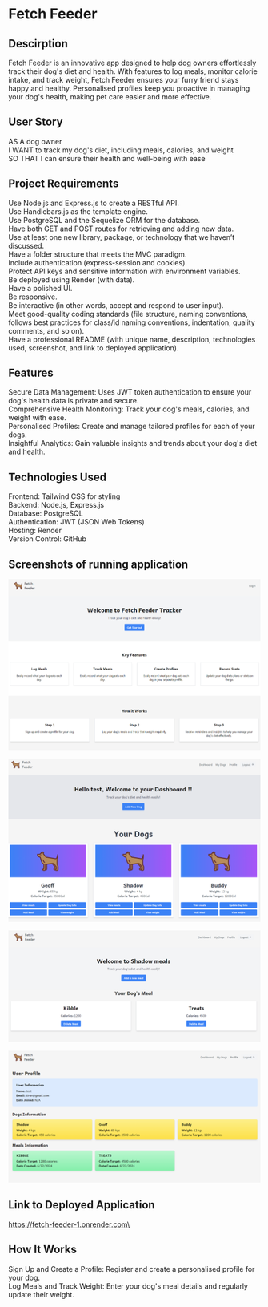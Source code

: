 # Fetch Feeder

## Descirption

Fetch Feeder is an innovative app designed to help dog owners effortlessly track their dog's diet and health. With features to log meals, monitor calorie intake, and track weight, Fetch Feeder ensures your furry friend stays happy and healthy. Personalised profiles keep you proactive in managing your dog's health, making pet care easier and more effective.

## User Story
AS A dog owner\
I WANT to track my dog's diet, including meals, calories, and weight\
SO THAT I can ensure their health and well-being with ease

## Project Requirements

Use Node.js and Express.js to create a RESTful API.\
Use Handlebars.js as the template engine.\
Use PostgreSQL and the Sequelize ORM for the database.\
Have both GET and POST routes for retrieving and adding new data.\
Use at least one new library, package, or technology that we haven’t discussed.\
Have a folder structure that meets the MVC paradigm.\
Include authentication (express-session and cookies).\
Protect API keys and sensitive information with environment variables.\
Be deployed using Render (with data).\
Have a polished UI.\
Be responsive.\
Be interactive (in other words, accept and respond to user input).\
Meet good-quality coding standards (file structure, naming conventions, follows best practices for class/id naming conventions, indentation, quality comments, and so on).\
Have a professional README (with unique name, description, technologies used, screenshot, and link to deployed application).

## Features

Secure Data Management: Uses JWT token authentication to ensure your dog's health data is private and secure.\
Comprehensive Health Monitoring: Track your dog's meals, calories, and weight with ease.\
Personalised Profiles: Create and manage tailored profiles for each of your dogs.\
Insightful Analytics: Gain valuable insights and trends about your dog's diet and health.

## Technologies Used
Frontend: Tailwind CSS for styling\
Backend: Node.js, Express.js\
Database: PostgreSQL\
Authentication: JWT (JSON Web Tokens)\
Hosting: Render\
Version Control: GitHub

## Screenshots of running application

![fetch feeeder demo](./images/fetchfeeder1.PNG)

![fetch feeeder demo](./images/fetchfeeder2.PNG)

![fetch feeeder demo](./images/fetchfeeder3.PNG)

![fetch feeeder demo](./images/fetchfeeder4.PNG)

## Link to Deployed Application
https://fetch-feeder-1.onrender.com\

## How It Works
Sign Up and Create a Profile: Register and create a personalised profile for your dog.\
Log Meals and Track Weight: Enter your dog's meal details and regularly update their weight.